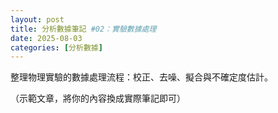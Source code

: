 ```yaml
---
layout: post
title: 分析數據筆記 #02：實驗數據處理
date: 2025-08-03
categories: [分析數據]
---
```


<p>整理物理實驗的數據處理流程：校正、去噪、擬合與不確定度估計。</p>

<p class="muted">（示範文章，將你的內容換成實際筆記即可）</p>
